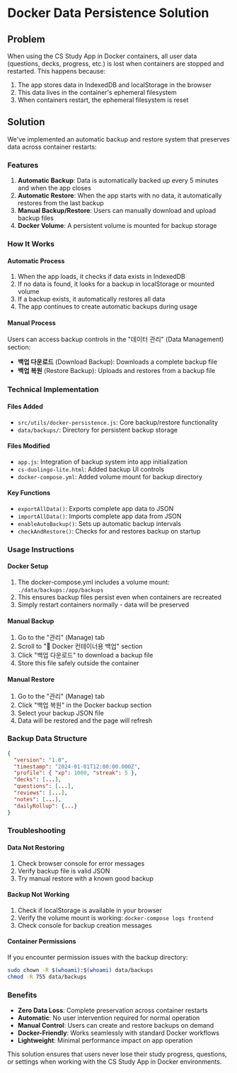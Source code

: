 # Docker Data Persistence Solution

## Problem
When using the CS Study App in Docker containers, all user data (questions, decks, progress, etc.) is lost when containers are stopped and restarted. This happens because:

1. The app stores data in IndexedDB and localStorage in the browser
2. This data lives in the container's ephemeral filesystem
3. When containers restart, the ephemeral filesystem is reset

## Solution
We've implemented an automatic backup and restore system that preserves data across container restarts:

### Features
1. **Automatic Backup**: Data is automatically backed up every 5 minutes and when the app closes
2. **Automatic Restore**: When the app starts with no data, it automatically restores from the last backup
3. **Manual Backup/Restore**: Users can manually download and upload backup files
4. **Docker Volume**: A persistent volume is mounted for backup storage

### How It Works

#### Automatic Process
1. When the app loads, it checks if data exists in IndexedDB
2. If no data is found, it looks for a backup in localStorage or mounted volume
3. If a backup exists, it automatically restores all data
4. The app continues to create automatic backups during usage

#### Manual Process
Users can access backup controls in the "데이터 관리" (Data Management) section:
- **백업 다운로드** (Download Backup): Downloads a complete backup file
- **백업 복원** (Restore Backup): Uploads and restores from a backup file

### Technical Implementation

#### Files Added
- `src/utils/docker-persistence.js`: Core backup/restore functionality
- `data/backups/`: Directory for persistent backup storage

#### Files Modified
- `app.js`: Integration of backup system into app initialization
- `cs-duolingo-lite.html`: Added backup UI controls
- `docker-compose.yml`: Added volume mount for backup directory

#### Key Functions
- `exportAllData()`: Exports complete app data to JSON
- `importAllData()`: Imports complete app data from JSON
- `enableAutoBackup()`: Sets up automatic backup intervals
- `checkAndRestore()`: Checks for and restores backup on startup

### Usage Instructions

#### Docker Setup
1. The docker-compose.yml includes a volume mount: `./data/backups:/app/backups`
2. This ensures backup files persist even when containers are recreated
3. Simply restart containers normally - data will be preserved

#### Manual Backup
1. Go to the "관리" (Manage) tab
2. Scroll to "🐳 Docker 컨테이너용 백업" section
3. Click "백업 다운로드" to download a backup file
4. Store this file safely outside the container

#### Manual Restore
1. Go to the "관리" (Manage) tab
2. Click "백업 복원" in the Docker backup section
3. Select your backup JSON file
4. Data will be restored and the page will refresh

### Backup Data Structure
```json
{
  "version": "1.0",
  "timestamp": "2024-01-01T12:00:00.000Z",
  "profile": { "xp": 1000, "streak": 5 },
  "decks": [...],
  "questions": [...],
  "reviews": [...],
  "notes": [...],
  "dailyRollup": {...}
}
```

### Troubleshooting

#### Data Not Restoring
1. Check browser console for error messages
2. Verify backup file is valid JSON
3. Try manual restore with a known good backup

#### Backup Not Working
1. Check if localStorage is available in your browser
2. Verify the volume mount is working: `docker-compose logs frontend`
3. Check console for backup creation messages

#### Container Permissions
If you encounter permission issues with the backup directory:
```bash
sudo chown -R $(whoami):$(whoami) data/backups
chmod -R 755 data/backups
```

### Benefits
- **Zero Data Loss**: Complete preservation across container restarts
- **Automatic**: No user intervention required for normal operation
- **Manual Control**: Users can create and restore backups on demand
- **Docker-Friendly**: Works seamlessly with standard Docker workflows
- **Lightweight**: Minimal performance impact on app operation

This solution ensures that users never lose their study progress, questions, or settings when working with the CS Study App in Docker environments.